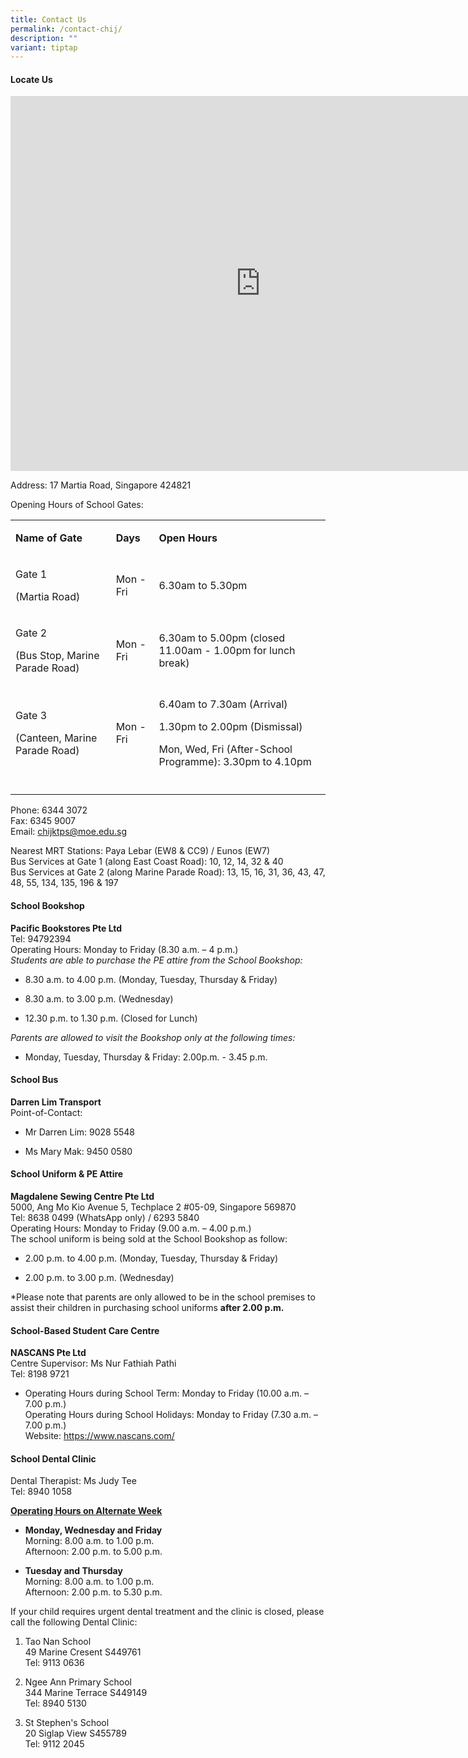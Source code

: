 ```yaml
---
title: Contact Us
permalink: /contact-chij/
description: ""
variant: tiptap
---
```

<h4>Locate Us</h4>
<div class="iframe-wrapper">
<iframe style="border:0;" height="600" width="800" allowfullscreen="true" frameborder="0" src="https://www.google.com/maps/embed?pb=!1m18!1m12!1m3!1d3988.7812177215555!2d103.90646516579453!3d1.3064155590330229!2m3!1f0!2f0!3f0!3m2!1i1024!2i768!4f13.1!3m3!1m2!1s0x31da1874dca6e5db%3A0x1eaa79a189114d82!2sCHIJ%20Katong%20(Primary)!5e0!3m2!1sen!2ssg!4v1654502411410!5m2!1sen!2ssg"></iframe>
</div>
<p>Address: 17 Martia Road, Singapore 424821
<br>
</p>
<p>Opening Hours of School Gates:</p>
<table>
<tbody>
<tr>
<td rowspan="1" colspan="1">
<p><strong>Name of Gate</strong>
</p>
</td>
<td rowspan="1" colspan="1">
<p><strong>Days</strong>
</p>
</td>
<td rowspan="1" colspan="1">
<p><strong>Open Hours</strong>
</p>
</td>
</tr>
<tr>
<td rowspan="1" colspan="1">
<p>Gate 1</p>
<p>(Martia Road)</p>
</td>
<td rowspan="1" colspan="1">
<p>Mon - Fri</p>
</td>
<td rowspan="1" colspan="1">
<p>6.30am to 5.30pm</p>
</td>
</tr>
<tr>
<td rowspan="1" colspan="1">
<p>Gate 2</p>
<p>(Bus Stop, Marine Parade Road)</p>
</td>
<td rowspan="1" colspan="1">
<p>Mon - Fri</p>
</td>
<td rowspan="1" colspan="1">
<p>6.30am to 5.00pm (closed 11.00am - 1.00pm for lunch break)</p>
</td>
</tr>
<tr>
<td rowspan="1" colspan="1">
<p>Gate 3</p>
<p>(Canteen, Marine Parade Road)</p>
</td>
<td rowspan="1" colspan="1">
<p>Mon - Fri</p>
</td>
<td rowspan="1" colspan="1">
<p>6.40am to 7.30am (Arrival)</p>
<p>1.30pm to 2.00pm (Dismissal)</p>
<p>Mon, Wed, Fri (After-School Programme): 3.30pm to 4.10pm</p>
</td>
</tr>
<tr>
<td rowspan="1" colspan="1">
<p></p>
</td>
<td rowspan="1" colspan="1">
<p></p>
</td>
<td rowspan="1" colspan="1">
<p></p>
</td>
</tr>
</tbody>
</table>
<p></p>
<p></p>
<p>Phone: 6344 3072
<br>Fax: 6345 9007
<br>Email:&nbsp;<a href="mailto:chijktps@moe.edu.sg" rel="noopener noreferrer nofollow" target="_blank">chijktps@moe.edu.sg</a>
</p>
<p>Nearest MRT Stations: Paya Lebar (EW8 &amp; CC9) / Eunos (EW7)
<br>Bus Services at Gate 1 (along East Coast Road): 10, 12, 14, 32 &amp; 40
<br>Bus Services at Gate 2 (along Marine Parade Road): 13, 15, 16, 31, 36,
43, 47, 48, 55, 134, 135, 196 &amp; 197</p>
<h4>School Bookshop</h4>
<p><strong>Pacific Bookstores Pte Ltd</strong>
<br>Tel: 94792394
<br>Operating Hours: Monday to Friday (8.30 a.m. – 4 p.m.)
<br><em>Students are able to purchase the PE attire from the School Bookshop:</em>
<br>
</p>
<ul data-tight="true" class="tight">
<li>
<p>8.30 a.m. to 4.00 p.m. (Monday, Tuesday, Thursday &amp; Friday)</p>
</li>
<li>
<p>8.30 a.m. to 3.00 p.m. (Wednesday)</p>
</li>
<li>
<p>12.30 p.m. to 1.30 p.m. (Closed for Lunch)</p>
</li>
</ul>
<p><em>Parents are allowed to visit the Bookshop only at the following times:</em>
</p>
<ul data-tight="true" class="tight">
<li>
<p>Monday, Tuesday, Thursday &amp; Friday: 2.00p.m. - 3.45 p.m.</p>
</li>
</ul>
<h4>School Bus</h4>
<p><strong>Darren Lim Transport</strong>
<br>Point-of-Contact:
<br>
</p>
<ul data-tight="true" class="tight">
<li>
<p>Mr Darren Lim: 9028 5548
<br>
</p>
</li>
<li>
<p>Ms Mary Mak: 9450 0580
<br>
</p>
</li>
</ul>
<h4>School Uniform &amp; PE Attire</h4>
<p><strong>Magdalene Sewing Centre Pte Ltd</strong>
<br>5000, Ang Mo Kio Avenue 5, Techplace 2 #05-09, Singapore 569870
<br>Tel: 8638 0499 (WhatsApp only) / 6293 5840
<br>Operating Hours: Monday to Friday (9.00 a.m. – 4.00 p.m.)
<br>The school uniform is being sold at the School Bookshop as follow:
<br>
</p>
<ul data-tight="true" class="tight">
<li>
<p>2.00 p.m. to 4.00 p.m. (Monday, Tuesday, Thursday &amp; Friday)</p>
</li>
<li>
<p>2.00 p.m. to 3.00 p.m. (Wednesday)
<br>
</p>
</li>
</ul>
<p>*Please note that parents are only allowed to be in the school premises
to assist their children in purchasing school uniforms <strong>after 2.00 p.m.</strong> 
<br>
</p>
<h4>School-Based Student Care Centre</h4>
<p><strong>NASCANS Pte Ltd</strong>
<br>Centre Supervisor: Ms Nur Fathiah Pathi
<br>Tel: 8198 9721
<br>
</p>
<ul data-tight="true" class="tight">
<li>
<p>Operating Hours during School Term: Monday to Friday (10.00 a.m. – 7.00
p.m.)
<br>Operating Hours during School Holidays: Monday to Friday (7.30 a.m. –
7.00 p.m.)
<br>Website:&nbsp;<a href="https://www.nascans.com/" rel="noopener noreferrer nofollow" target="_blank">https://www.nascans.com/</a>
</p>
</li>
</ul>
<h4>School Dental Clinic</h4>
<p>Dental Therapist: Ms Judy Tee
<br>Tel: 8940 1058
<br>
</p>
<p><strong><u>Operating Hours on Alternate Week</u></strong>
<br>
</p>
<ul>
<li>
<p><strong>Monday, Wednesday and Friday</strong>
<br>Morning: 8.00 a.m. to 1.00 p.m.
<br>Afternoon: 2.00 p.m. to 5.00 p.m.
<br>
</p>
</li>
<li>
<p><strong>Tuesday and Thursday</strong>
<br>Morning: 8.00 a.m. to 1.00 p.m.
<br>Afternoon: 2.00 p.m. to 5.30 p.m.
<br>
</p>
</li>
</ul>
<p>If your child requires urgent dental treatment and the clinic is closed,
please call the following Dental Clinic:
<br>
</p>
<ol>
<li>
<p>Tao Nan School
<br>49 Marine Cresent S449761
<br>Tel: 9113 0636
<br>
</p>
</li>
<li>
<p>Ngee Ann Primary School
<br>344 Marine Terrace S449149
<br>Tel: 8940 5130
<br>
</p>
</li>
<li>
<p>St Stephen's School
<br>20 Siglap View S455789
<br>Tel: 9112 2045</p>
</li>
</ol>
<p></p>
